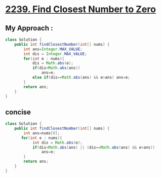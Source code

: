 # [**2239. Find Closest Number to Zero**](https://leetcode.com/problems/find-closest-number-to-zero/)



## My Approach : 
```java
class Solution {
    public int findClosestNumber(int[] nums) {
        int ans=Integer.MAX_VALUE;
        int dis = Integer.MAX_VALUE;
        for(int e : nums){
            dis = Math.abs(e);
            if(dis<Math.abs(ans))
                ans=e;
            else if(dis==Math.abs(ans) && e>ans) ans=e;
        }
        return ans;
    }
}
```
## concise 
```java
class Solution {
    public int findClosestNumber(int[] nums) {
        int ans=nums[0];
       for(int e : nums){
            int dis = Math.abs(e);
            if(dis<Math.abs(ans) || (dis==Math.abs(ans) && e>ans))
                ans=e;
        }
        return ans;
    }
}
```